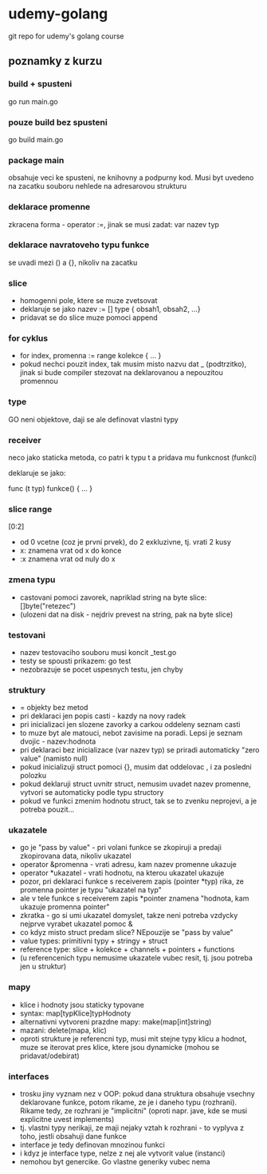 # udemy-golang

git repo for udemy's golang course

## poznamky z kurzu

### build + spusteni

go run main.go

### pouze build bez spusteni

go build main.go

### package main

obsahuje veci ke spusteni, ne knihovny a podpurny kod. Musi byt uvedeno na zacatku souboru nehlede na adresarovou strukturu

### deklarace promenne

zkracena forma - operator :=, jinak se musi zadat: var nazev typ

### deklarace navratoveho typu funkce

se uvadi mezi () a {}, nikoliv na zacatku

### slice

* homogenni pole, ktere se muze zvetsovat
* deklaruje se jako nazev := [] type { obsah1, obsah2, ...}
* pridavat se do slice muze pomoci append

### for cyklus

* for index, promenna := range kolekce { ... }
* pokud nechci pouzit index, tak musim misto nazvu dat _ (podtrzitko), jinak si bude compiler stezovat na deklarovanou a nepouzitou promennou

### type

GO neni objektove, daji se ale definovat vlastni typy

### receiver

neco jako staticka metoda, co patri k typu t a pridava mu funkcnost (funkci)

deklaruje se jako:

func (t typ) funkce() { ... }

### slice range

[0:2]

* od 0 vcetne (coz je prvni prvek), do 2 exkluzivne, tj. vrati 2 kusy
* x: znamena vrat od x do konce
* :x znamena vrat od nuly do x

### zmena typu

* castovani pomoci zavorek, napriklad string na byte slice:  []byte("retezec")
* (ulozeni dat na disk - nejdriv prevest na string, pak na byte slice)

### testovani

* nazev testovaciho souboru musi koncit _test.go
* testy se spousti prikazem: go test
* nezobrazuje se pocet uspesnych testu, jen chyby

### struktury

* = objekty bez metod
* pri deklaraci jen popis casti - kazdy na novy radek
* pri inicializaci jen slozene zavorky a carkou oddeleny seznam casti
* to muze byt ale matouci, nebot zavisime na poradi. Lepsi je seznam dvojic - nazev:hodnota
* pri deklaraci bez inicializace (var nazev typ) se priradi automaticky "zero value" (namisto null)
* pokud inicializuji struct pomoci {}, musim dat oddelovac , i za posledni polozku
* pokud deklaruji struct uvnitr struct, nemusim uvadet nazev promenne, vytvori se automaticky podle typu structory
* pokud ve funkci zmenim hodnotu struct, tak se to zvenku neprojevi, a je potreba pouzit...

### ukazatele

* go je "pass by value" - pri volani funkce se zkopiruji a predaji zkopirovana data, nikoliv ukazatel
* operator &promenna - vrati adresu, kam nazev promenne ukazuje
* operator *ukazatel - vrati hodnotu, na kterou ukazatel ukazuje
* pozor, pri deklaraci funkce s receiverem zapis (pointer *typ) rika, ze promenna pointer je typu "ukazatel na typ"
* ale v tele funkce s receiverem zapis *pointer znamena "hodnota, kam ukazuje promenna pointer"
* zkratka - go si umi ukazatel domyslet, takze neni potreba vzdycky nejprve vyrabet ukazatel pomoc &
* co kdyz misto struct predam slice? NEpouzije se "pass by value"
* value types: primitivni typy + stringy + struct
* reference type: slice + kolekce + channels + pointers + functions
* (u referencenich typu nemusime ukazatele vubec resit, tj. jsou potreba jen u struktur)

### mapy

* klice i hodnoty jsou staticky typovane
* syntax: map[typKlice]typHodnoty
* alternativni vytvoreni prazdne mapy: make(map[int]string)
* mazani: delete(mapa, klic)
* oproti strukture je referencni typ, musi mit stejne typy klicu a hodnot, muze se iterovat pres klice, ktere jsou dynamicke (mohou se pridavat/odebirat)

### interfaces

* trosku jiny vyznam nez v OOP: pokud dana struktura obsahuje vsechny deklarovane funkce, potom rikame, ze je i daneho typu (rozhrani). Rikame tedy, ze rozhrani je "implicitni" (oproti napr. jave, kde se musi explicitne uvest implements)
* tj. vlastni typy nerikaji, ze maji nejaky vztah k rozhrani - to vyplyva z toho, jestli obsahuji dane funkce
* interface je tedy definovan mnozinou funkci
* i kdyz je interface type, nelze z nej ale vytvorit value (instanci)
* nemohou byt genercike. Go vlastne generiky vubec nema

